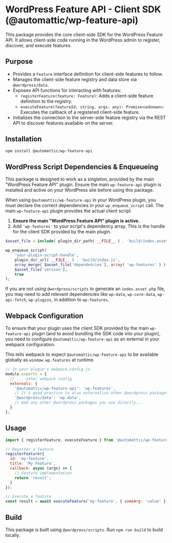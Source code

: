 # WordPress Feature API - Client SDK (@automattic/wp-feature-api)

This package provides the core client-side SDK for the WordPress Feature API. It allows client-side code running in the WordPress admin to register, discover, and execute features.

## Purpose

- Provides a `Feature` interface definition for client-side features to follow.
- Manages the client-side feature registry and data store via `@wordpress/data`.
- Exposes API functions for interacting with features:
  - `registerFeature(feature: Feature)`: Adds a client-side feature definition to the registry.
  - `executeFeature(featureId: string, args: any): Promise<unknown>`: Executes the callback of a registered client-side feature.
- Initializes the connection to the server-side feature registry via the REST API to discover features available on the server.

## Installation

```bash
npm install @automattic/wp-feature-api
```

## WordPress Script Dependencies & Enqueueing

This package is designed to work as a singleton, provided by the main "WordPress Feature API" plugin. Ensure the main `wp-feature-api` plugin is installed and active on your WordPress site before using this package.

When using `@automattic/wp-feature-api` in your WordPress plugin, you must declare the correct dependencies in your `wp_enqueue_script` call. The main `wp-feature-api` plugin provides the actual client script.

1. **Ensure the main "WordPress Feature API" plugin is active.**
2. Add `'wp-features'` to your script's dependency array. This is the handle for the client SDK provided by the main plugin.

```php
$asset_file = include( plugin_dir_path( __FILE__ ) . 'build/index.asset.php' ); // If using @wordpress/scripts

wp_enqueue_script(
    'your-plugin-script-handle',
    plugin_dir_url( __FILE__ ) . 'build/index.js',
    array_merge( $asset_file['dependencies'], array( 'wp-features' ) ), // Add 'wp-features' to the dependencies
    $asset_file['version'],
    true
);
```

If you are not using `@wordpress/scripts` to generate an `index.asset.php` file, you may need to add relevant dependencies like `wp-data`, `wp-core-data`, `wp-api-fetch`, `wp-plugins`, in addition to `wp-features`.

## Webpack Configuration

To ensure that your plugin uses the client SDK provided by the main `wp-feature-api` plugin (and to avoid bundling the SDK code into your plugin), you need to configure `@automattic/wp-feature-api` as an external in your webpack configuration.

This tells webpack to expect `@automattic/wp-feature-api` to be available globally as `window.wp.features` at runtime.

```javascript
// In your plugin's webpack.config.js
module.exports = {
  // ... other webpack config
  externals: {
    '@automattic/wp-feature-api': 'wp.features',
    // It's good practice to also externalize other @wordpress packages
    '@wordpress/data': 'wp.data',
    // Add any other @wordpress packages you use directly...
  }
};
```

## Usage

```js
import { registerFeature, executeFeature } from '@automattic/wp-feature-api';

// Register a feature
registerFeature({
  id: 'my-feature',
  title: 'My Feature',
  callback: async (args) => {
    // Feature implementation
    return 'result';
  }
});

// Execute a feature
const result = await executeFeature('my-feature', { someArg: 'value' });
```

## Build

This package is built using `@wordpress/scripts`. Run `npm run build` to build locally.
